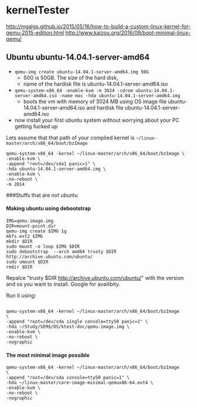 # kernelTester

http://mgalgs.github.io/2015/05/16/how-to-build-a-custom-linux-kernel-for-qemu-2015-edition.html
http://www.kaizou.org/2016/09/boot-minimal-linux-qemu/

## Ubuntu ubuntu-14.04.1-server-amd64

- `qemu-img create ubuntu-14.04.1-server-amd64.img 50G`
  - 50G is 50GB. The size of the hard disk,  
  - name of the hardisk file is ubuntu-14.04.1-server-amd64.iso   
- `qemu-system-x86_64 -enable-kvm -m 3024 -cdrom ubuntu-14.04.1-server-amd64.iso -name mac -hda ubuntu-14.04.1-server-amd64.img`
  - boots the vm with memory of 3024 MB using OS image file ubuntu-14.04.1-server-amd64.iso and hardisk file ubuntu-14.04.1-server-amd64.iso 
- now install your first ubuntu system without worrying about your PC getting fucked up


Lets assume that that path of your complied kernel is `~/linux-master/arch/x86_64/boot/bzImage`
```
qemu-system-x86_64 -kernel ~/linux-master/arch/x86_64/boot/bzImage \
-enable-kvm \        
-append "root=/dev/sda1 panic=1" \                                                    
-hda ubuntu-14.04.1-server-amd64.img \                                                     
-enable-kvm \                                                                      
-no-reboot \                                                                       
-m 2014             
```

###Stuffs that are not ubuntu

#### Making ubuntu using debootstrap

```
IMG=qemu-image.img
DIR=mount-point.dir
qemu-img create $IMG 1g
mkfs.ext2 $IMG
mkdir $DIR
sudo mount -o loop $IMG $DIR
sudo debootstrap  --arch amd64 trusty $DIR http://archive.ubuntu.com/ubuntu/
sudo umount $DIR
rmdir $DIR
```

Repalce "trusty $DIR http://archive.ubuntu.com/ubuntu/" with the version and os you want to install. Google for availibity.

Run it using:

```

qemu-system-x86_64 -kernel ~/linux-master/arch/x86_64/boot/bzImage    \
-append "root=/dev/sda single console=ttyS0 panic=1" \
-hda ~/Study/SEM$/OS/ktest-doc/qemu-image.img \
-enable-kvm \
-no-reboot \
-nographic 

```


#### The most minimal image possible

```
qemu-system-x86_64 -kernel ~/linux-master/arch/x86_64/boot/bzImage    \
-append "root=/dev/sda console=ttyS0 panic=1" \
-hda ~/linux-master/core-image-minimal-qemux86-64.ext4 \
-enable-kvm \
-no-reboot \
-nographic 
```


